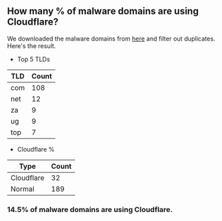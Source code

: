 ## How many % of malware domains are using Cloudflare?


We downloaded the malware domains from [here](https://urlhaus.abuse.ch) and filter out duplicates.
Here's the result.


[//]: # (start replacement)


- Top 5 TLDs

| TLD | Count |
| --- | --- |
| com | 108 |
| net | 12 |
| za | 9 |
| ug | 9 |
| top | 7 |


- Cloudflare %

| Type | Count |
| --- | --- |
| Cloudflare | 32 |
| Normal | 189 |


### 14.5% of malware domains are using Cloudflare.